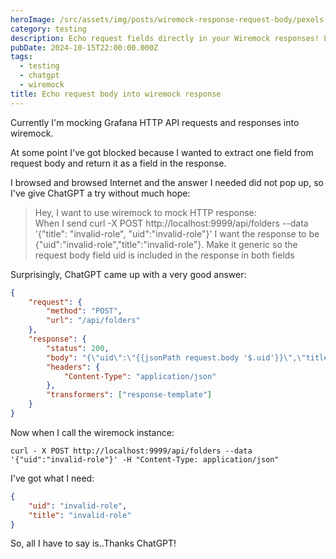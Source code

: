 ```yaml
---
heroImage: /src/assets/img/posts/wiremock-response-request-body/pexels-pixabay-373543.jpg
category: testing
description: Echo request fields directly in your Wiremock responses! Learn how to return the data from HTTP request bodies using Wiremock’s response templating.
pubDate: 2024-10-15T22:00:00.000Z
tags:
  - testing
  - chatgpt
  - wiremock
title: Echo request body into wiremock response
---
```


Currently I'm mocking Grafana HTTP API requests and responses into wiremock.

At some point I've got blocked because I wanted to extract one field from request body and return it as a field in the response.

I browsed and browsed Internet and the answer I needed did not pop up, so I've give ChatGPT a try without much hope:

> Hey, I want to use wiremock to mock HTTP response:\
> When I send curl -X POST http\://localhost:9999/api/folders --data '{"title": "invalid-role", "uid":"invalid-role"}'
> I want the response to be {"uid":"invalid-role","title":"invalid-role"}.
> Make it generic so the request body field uid is included in the response in both fields

Surprisingly, ChatGPT came up with a very good answer:

```json
{
	"request": {
		"method": "POST",
		"url": "/api/folders"
	},
	"response": {
		"status": 200,
		"body": "{\"uid\":\"{{jsonPath request.body '$.uid'}}\",\"title\":\"{{jsonPath request.body '$.uid'}}\"}",
		"headers": {
			"Content-Type": "application/json"
		},
		"transformers": ["response-template"]
	}
}
```

Now when I call the wiremock instance:

```shell
curl - X POST http://localhost:9999/api/folders --data '{"uid":"invalid-role"}' -H "Content-Type: application/json"
```

I've got what I need:

```json
{
	"uid": "invalid-role",
	"title": "invalid-role"
}
```

So, all I have to say is..Thanks ChatGPT!
